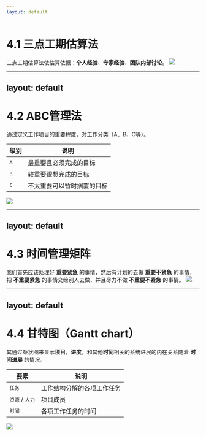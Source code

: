 ```yaml
---
layout: default
---
```

# 4.1 三点工期估算法

三点工期估算法依估算依据：**个人经验**、**专家经验**、**团队内部讨论**。
<img src="/4/三点工期估算法.jpg" class="wx-auto w-100 p-4">
<!-- 
    在此基础上，项目组多交流、讨论，估算准确性指定有所提升
 -->

---
layout: default
---
# 4.2 ABC管理法

通过定义工作项目的重要程度，对工作分类（A、B、C等）。
<div class="grid grid-cols-2">
<div class="">

|   **级别**  |  **说明**  |
| --- | --- |
| <kbd>A</kbd> | 最重要且必须完成的目标 |
| <kbd>B</kbd> | 较重要很想完成的目标 |
| <kbd>C</kbd> | 不太重要可以暂时搁置的目标 |

</div>
<img src="/4/ABC管理法.jpg" class="ml-4  w-90 h-auto float-right">
</div>
<!-- 
    根据工作项复杂度灵活调整分类等级
 -->

---
layout: default
---
# 4.3 时间管理矩阵
我们首先应该处理好 **重要紧急** 的事情，然后有计划的去做 **重要不紧急** 的事情，把 **不重要紧急** 的事情交给别人去做，并且尽力不做 **不重要不紧急** 的事情。
<img src="/4/时间管理矩阵.jpg" class=" w-100 h-auto mx-auto">
<!-- 
    重要不紧急、不重要紧急应视情况灵活调整优先级，不可过于僵硬
 -->

---
layout: default
---
# 4.4 甘特图（Gantt chart）

其通过条状图来显示**项目**，**进度**，和其他**时间**相关的系统进展的内在关系随着 **时间进展** 的情况。
<div class="grid grid-cols-2">
<div class="">

|   **要素**  |  **说明**  |
| --- | --- |
| <kbd>任务</kbd> | 工作结构分解的各项工作任务 |
| <kbd>资源</kbd> / <kbd>人力</kbd> | 项目成员 |
| <kbd>时间</kbd> | 各项工作任务的时间 |

</div>
<img src="/4/gantt.jpg" class="ml-4 h-auto float-right">
</div>
<!-- 
    时间要素可设置：预计和实际双维度对比
 -->

